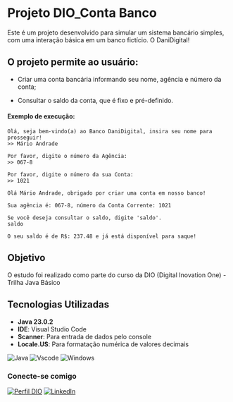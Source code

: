 # Projeto DIO_Conta Banco

Este é um projeto desenvolvido para simular um sistema bancário simples, com uma interação básica em um banco fictício. O DaniDigital!

## O projeto permite ao usuário: 

- Criar uma conta bancária informando seu nome, agência e número da conta;

- Consultar o saldo da conta, que é fixo e pré-definido.




#### Exemplo de execução:
```
Olá, seja bem-vindo(a) ao Banco DaniDigital, insira seu nome para prosseguir!
>> Mário Andrade

Por favor, digite o número da Agência:
>> 067-8

Por favor, digite o número da sua Conta:
>> 1021

Olá Mário Andrade, obrigado por criar uma conta em nosso banco!

Sua agência é: 067-8, número da Conta Corrente: 1021

Se você deseja consultar o saldo, digite 'saldo'.
saldo

O seu saldo é de R$: 237.48 e já está disponível para saque!
```

## Objetivo

O estudo foi realizado como parte do curso da DIO (Digital Inovation One) - Trilha Java Básico 


## Tecnologias Utilizadas 

- **Java 23.0.2** 
- **IDE**: Visual Studio Code
- **Scanner**: Para entrada de dados pelo console
- **Locale.US**: Para formatação numérica de valores decimais

![Java](https://img.shields.io/badge/java-%23ED8B00.svg?style=for-the-badge&logo=openjdk&logoColor=white) ![Vscode](https://img.shields.io/badge/Vscode-007ACC?style=for-the-badge&logo=visual-studio-code&logoColor=white) ![Windows](https://img.shields.io/badge/Windows-000?style=for-the-badge&logo=windows&logoColor=2CA5E0) 

### Conecte-se comigo

[![Perfil DIO](https://img.shields.io/badge/-Meu%20Perfil%20na%20DIO-30A3DC?style=for-the-badge)](https://www.dio.me/users/dani_dalarme)
[![LinkedIn](https://img.shields.io/badge/-LinkedIn-000?style=for-the-badge&logo=linkedin&logoColor=30A3DC)](https://www.linkedin.com/in/daniela-olveira-923728352/)






